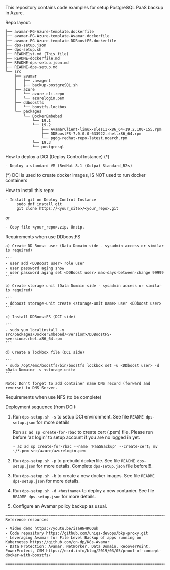 This repository contains code examples for setup PostgreSQL PaaS backup in Azure.

Repo layout:

```
├── avamar-PG-Azure-template.dockerfile
├── avamar-PG-Azure-template-Avamar.dockerfile
├── avamar-PG-Azure-template-DDBoostFS.dockerfile
├── dps-setup.json
├── dps-setup.sh
├── README1st.md (This file)
├── README-dockerfile.md
├── README-dps-setup.json.md
├── README-dps-setup.md
└── src
    ├── avamar
	│   ├── .avagent
    │   ├── backup-postgreSQL.sh
    ├── azure
    │   └── azure-cli.repo
    │   └── azurelogin.pem
    ├── ddboostfs
    │   └── boostfs.lockbox
    └── packages
        └── DockerEmbebed
		    └── 19.1
            └── 19.2
                ├── AvamarClient-linux-sles11-x86_64-19.2.100-155.rpm
                ├── DDBoostFS-7.0.0.0-633922.rhel.x86_64.rpm
                └── pgdg-redhat-repo-latest.noarch.rpm
			└── 19.3
			└── postgresql

```
How to deploy a DCI (Deploy Control Instance) (*)

```
- Deploy a standard VM (RedHat 8.1 (Ootpa) Standard_B2s)

```
(*) DCI is used to create docker images, IS NOT used to run docker containers

How to install this repo:

```
- Install git on Deploy Control Instance
	 sudo dnf install git
	 git clone https://<your_site>/<your_repo>.git
```
or
```
- Copy file <your_repo>.zip. Unzip.	 
```

Requirements when use DDboostFS
 
	a) Create DD Boost user (Data Domain side - sysadmin access or similar is required)

	```
	- user add <DDBoost user> role user
	- user password aging show
	- user password aging set <DDBoost user> max-days-between-change 99999
	```

	b) Create storage unit (Data Domain side - sysadmin access or similar is required)

	```
	- ddboost storage-unit create <storage-unit name> user <DDboost user>
	```
		
	c) Install DDBoostFS (DCI side)

	```	
	- sudo yum localinstall -y src/packages/DockerEmbebed/<version>/DDBoostFS-<version>.rhel.x86_64.rpm
	```

	d) Create a lockbox file (DCI side)

	```
	- sudo /opt/emc/boostfs/bin/boostfs lockbox set -u <DDboost user> -d <Data Domain> -s <storage-unit>
	```

	Note: Don't forget to add container name DNS record (forward and reverse) to DNS Server. 

Requirements when use NFS (to be complete)

Deployment sequence (from DCI):

1) Run ```dps-setup.sh -s``` to setup DCI environment.
   See file ``` README dps-setup.json ``` for more details
   
   Run ```az ad sp create-for-rbac``` to create cert (.pem) file. Please run before 'az login' to setup account if you are no logged in yet.
   ```	
   - az ad sp create-for-rbac --name 'PaaSBackup' --create-cert; mv ~/*.pem src/azure/azurelogin.pem
   ```

2) Run ```dps-setup.sh -p``` to prebuild dockerfile.
   See file ``` README dps-setup.json ``` for more details. Complete  ```dps-setup.json``` file before!!!.

3) Run ```dps-setup.sh -b``` to create a new docker images.
   See file ``` README dps-setup.json ``` for more details.

4) Run ```dps-setup.sh -d <hostname>``` to deploy a new contanier.
   See file ``` README dps-setup.json ``` for more details.
   
6) Configure an Avamar policy backup as usual.

```
==========================================================================================================================================
Reference resources

- Video demo https://youtu.be/isaHN4K6Quk 
- Code repository https://github.com/uniqs-devops/bkp-proxy.git 
- Leveraging Avamar for File Level Backup of apps running on Kubernetes https://github.com/cn-dp/K8s-Avamar 
- Data Protection: Avamar, NetWorker, Data Domain, RecoverPoint, PowerProtect, CSM https://nsrd.info/blog/2019/03/05/proof-of-concept-docker-with-boostfs/ 

==========================================================================================================================================
 

